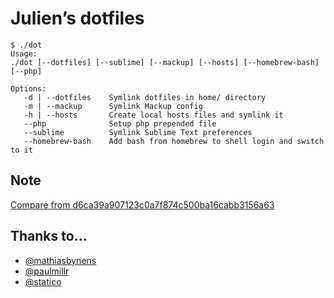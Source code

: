 # Julien’s dotfiles


```
$ ./dot
Usage:
./dot [--dotfiles] [--sublime] [--mackup] [--hosts] [--homebrew-bash] [--php]

Options:
   -d | --dotfiles    Symlink dotfiles in home/ directory
   -m | --mackup      Symlink Mackup config
   -h | --hosts       Create local hosts files and symlink it
   --php              Setup php prepended file
   --sublime          Symlink Sublime Text preferences
   --homebrew-bash    Add bash from homebrew to shell login and switch to it

```


## Note

[Compare from d6ca39a907123c0a7f874c500ba16cabb3156a63](https://github.com/mathiasbynens/dotfiles/compare/d6ca39a907123c0a7f874c500ba16cabb3156a63...master)

## Thanks to…

* [@mathiasbynens](https://github.com/mathiasbynens/dotfiles/)
* [@paulmillr](https://github.com/paulmillr/dotfiles/)
* [@statico](https://github.com/statico/dotfiles/)
